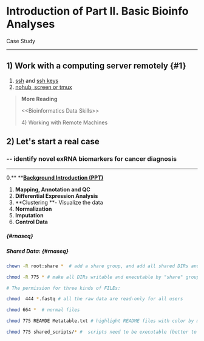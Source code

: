 # Introduction of Part II. Basic Bioinfo Analyses

Case Study

---

## 1\) Work with a computing server remotely {#1}

1. [ssh](/1setup.md#ssh) and [ssh keys](/2linux.md#ssh-key)
2. [nohub, screen or tmux](/2linux.md#nohup)

> **More Reading**
>
> &lt;&lt;Bioinformatics Data Skills&gt;&gt;
>
> 4\) Working with Remote Machines

## 2\) Let's start a real case

### -- identify novel exRNA biomarkers for cancer diagnosis

---

0.** **[**Background Introduction \(PPT\)**](https://www.jianguoyun.com/p/DTwA_GEQ0NLuBRjA9UY)

1. **Mapping, Annotation **and** QC**
2. **Differential Expression Analysis**
3. **Clustering **- Visualize the data
4. **Normalization** 
5. **Imputation**
6. **Control Data**

#####  {#rnaseq}

##### Shared Data: {#rnaseq}

```bash
chown -R root:share *  # add a share group, and add all shared DIRs and FILEs to this group

chmod -R 775 * # make all DIRs writable and executable by "share" group

# The permission for three kinds of FILEs:

chmod  444 *.fastq # all the raw data are read-only for all users

chmod 664 *  # normal files

chmod 775 REAMDE Metatable.txt # highlight README files with color by making them executable

chmod 775 shared_scripts/* #  scripts need to be executable (better to be 755 or even 555)
```



